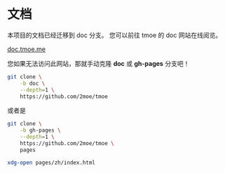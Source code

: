 # 文档

本项目的文档已经迁移到 doc 分支。
您可以前往 tmoe 的 doc 网站在线阅览。

[doc.tmoe.me](https://doc.tmoe.me)

您如果无法访问此网站，那就手动克隆 **doc** 或 **gh-pages** 分支吧！

```sh
git clone \
    -b doc \
    --depth=1 \
    https://github.com/2moe/tmoe
```

或者是

```sh
git clone \
    -b gh-pages \
    --depth=1 \
    https://github.com/2moe/tmoe \
    pages

xdg-open pages/zh/index.html
```
